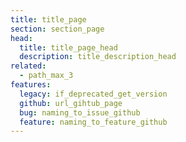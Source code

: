 ```yaml
---
title: title_page
section: section_page
head:
  title: title_page_head
  description: title_description_head
related:
  - path_max_3
features:
  legacy: if_deprecated_get_version
  github: url_gihtub_page
  bug: naming_to_issue_github
  feature: naming_to_feature_github
---
```

